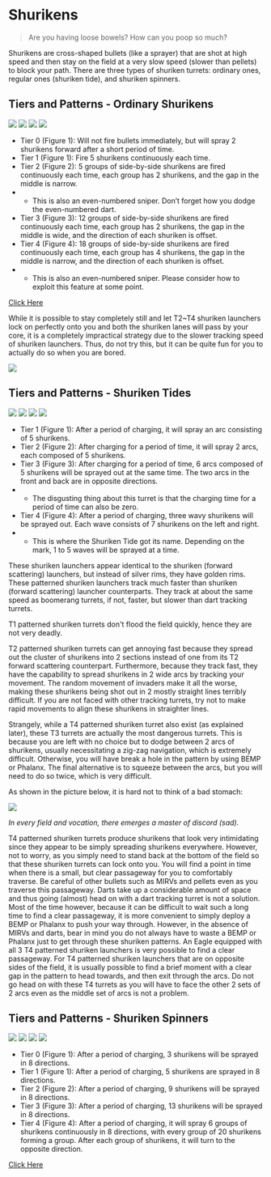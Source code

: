 # Shurikens

> Are you having loose bowels? How can you poop so much?

Shurikens are cross-shaped bullets (like a sprayer) that are shot at high speed and then stay on the field at a very slow speed (slower than pellets) to block your path. There are three types of shuriken turrets: ordinary ones, regular ones (shuriken tide), and shuriken spinners.

## Tiers and Patterns - Ordinary Shurikens

<img src="/turrets/shuriken_1.png" style={{zoom:1.25}}/>
<img src="/turrets/shuriken_2.png" style={{zoom:1.25}}/>
<img src="/turrets/shuriken_3.png" style={{zoom:1.25}}/>
<img src="/turrets/shuriken_4.png" style={{zoom:1.25}}/>

- Tier 0 (Figure 1): Will not fire bullets immediately, but will spray 2 shurikens forward after a short period of time.
- Tier 1 (Figure 1): Fire 5 shurikens continuously each time.
- Tier 2 (Figure 2): 5 groups of side-by-side shurikens are fired continuously each time, each group has 2 shurikens, and the gap in the middle is narrow.
- - This is also an even-numbered sniper. Don’t forget how you dodge the even-numbered dart.
- Tier 3 (Figure 3): 12 groups of side-by-side shurikens are fired continuously each time, each group has 2 shurikens, the gap in the middle is wide, and the direction of each shuriken is offset.
- Tier 4 (Figure 4): 18 groups of side-by-side shurikens are fired continuously each time, each group has 4 shurikens, the gap in the middle is narrow, and the direction of each shuriken is offset.
- - This is also an even-numbered sniper. Please consider how to exploit this feature at some point.

[Click Here](https://gamefaqs.gamespot.com/iphone/193681-phoenix-ii/faqs/76704/invader-weaponry#shuriken-launchers)

While it is possible to stay completely still and let T2~T4 shuriken launchers lock on perfectly onto you and both the shuriken lanes will pass by your core, it is a completely impractical strategy due to the slower tracking speed of shuriken launchers. Thus, do not try this, but it can be quite fun for you to actually do so when you are bored.

<img src="/Cookbook/shurikengraze.gif" style={{zoom:1}}/>

## Tiers and Patterns - Shuriken Tides

<img src="/turrets/shuriken_tide_1.png" style={{zoom:1.25}}/>
<img src="/turrets/shuriken_tide_2.png" style={{zoom:1.25}}/>
<img src="/turrets/shuriken_tide_3.png" style={{zoom:1.25}}/>
<img src="/turrets/shuriken_tide_4.png" style={{zoom:1.25}}/>

- Tier 1 (Figure 1): After a period of charging, it will spray an arc consisting of 5 shurikens.
- Tier 2 (Figure 2): After charging for a period of time, it will spray 2 arcs, each composed of 5 shurikens.
- Tier 3 (Figure 3): After charging for a period of time, 6 arcs composed of 5 shurikens will be sprayed out at the same time. The two arcs in the front and back are in opposite directions.
- - The disgusting thing about this turret is that the charging time for a period of time can also be zero.
- Tier 4 (Figure 4): After a period of charging, three wavy shurikens will be sprayed out. Each wave consists of 7 shurikens on the left and right.
- - This is where the Shuriken Tide got its name. Depending on the mark, 1 to 5 waves will be sprayed at a time.

These shuriken launchers appear identical to the shuriken (forward scattering) launchers, but instead of silver rims, they have golden rims. These patterned shuriken launchers track much faster than shuriken (forward scattering) launcher counterparts. They track at about the same speed as boomerang turrets, if not, faster, but slower than dart tracking turrets.

T1 patterned shuriken turrets don't flood the field quickly, hence they are not very deadly.

T2 patterned shuriken turrets can get annoying fast because they spread out the cluster of shurikens into 2 sections instead of one from its T2 forward scattering counterpart. Furthermore, because they track fast, they have the capability to spread shurikens in 2 wide arcs by tracking your movement. The random movement of invaders make it all the worse, making these shurikens being shot out in 2 mostly straight lines terribly difficult. If you are not faced with other tracking turrets, try not to make rapid movements to align these shurikens in straighter lines.

Strangely, while a T4 patterned shuriken turret also exist (as explained later), these T3 turrets are actually the most dangerous turrets. This is because you are left with no choice but to dodge between 2 arcs of shurikens, usually necessitating a zig-zag navigation, which is extremely difficult. Otherwise, you will have break a hole in the pattern by using BEMP or Phalanx. The final alternative is to squeeze between the arcs, but you will need to do so twice, which is very difficult.

As shown in the picture below, it is hard not to think of a bad stomach:

<img src="/Cookbook/shuriken3.gif" style={{zoom:1}}/>

*In every field and vocation, there emerges a master of discord (sad).*

T4 patterned shuriken turrets produce shurikens that look very intimidating since they appear to be simply spreading shurikens everywhere. However, not to worry, as you simply need to stand back at the bottom of the field so that these shuriken turrets can lock onto you. You will find a point in time when there is a small, but clear passageway for you to comfortably traverse. Be careful of other bullets such as MIRVs and pellets even as you traverse this passageway. Darts take up a considerable amount of space and thus going (almost) head on with a dart tracking turret is not a solution. Most of the time however, because it can be difficult to wait such a long time to find a clear passageway, it is more convenient to simply deploy a BEMP or Phalanx to push your way through. However, in the absence of MIRVs and darts, bear in mind you do not always have to waste a BEMP or Phalanx just to get through these shuriken patterns. An Eagle equipped with all 3 T4 patterned shuriken launchers is very possible to find a clear passageway. For T4 patterned shuriken launchers that are on opposite sides of the field, it is usually possible to find a brief moment with a clear gap in the pattern to head towards, and then exit through the arcs. Do not go head on with these T4 turrets as you will have to face the other 2 sets of 2 arcs even as the middle set of arcs is not a problem.

## Tiers and Patterns - Shuriken Spinners

<img src="/turrets/shuriken_spinner_1.png" style={{zoom:1.25}}/>
<img src="/turrets/shuriken_spinner_2.png" style={{zoom:1.25}}/>
<img src="/turrets/shuriken_spinner_3.png" style={{zoom:1.25}}/>
<img src="/turrets/shuriken_spinner_4.png" style={{zoom:1.25}}/>

- Tier 0 (Figure 1): After a period of charging, 3 shurikens will be sprayed in 8 directions.
- Tier 1 (Figure 1): After a period of charging, 5 shurikens are sprayed in 8 directions.
- Tier 2 (Figure 2): After a period of charging, 9 shurikens will be sprayed in 8 directions.
- Tier 3 (Figure 3): After a period of charging, 13 shurikens will be sprayed in 8 directions.
- Tier 4 (Figure 4): After a period of charging, it will spray 6 groups of shurikens continuously in 8 directions, with every group of 20 shurikens forming a group. After each group of shurikens, it will turn to the opposite direction.

[Click Here](https://gamefaqs.gamespot.com/iphone/193681-phoenix-ii/faqs/76704/invader-weaponry#shuriken-spinners)
